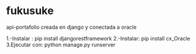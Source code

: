 # fukusuke
api-portafolio creada en django y conectada a oracle

1.-Instalar : pip install djangorestframework
2.-Instalar:  pip install cx_Oracle
3.Ejecutar con: python manage.py runserver